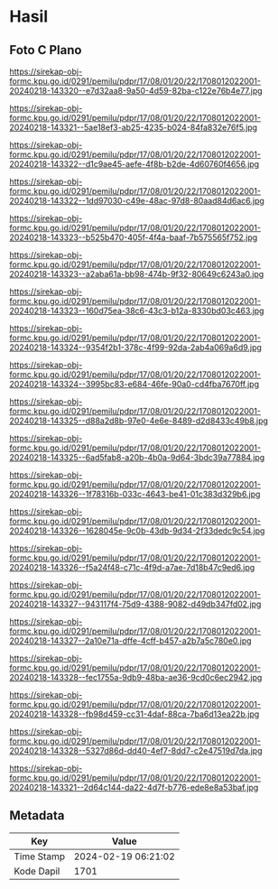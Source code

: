 # Hasil

## Foto C Plano

https://sirekap-obj-formc.kpu.go.id/0291/pemilu/pdpr/17/08/01/20/22/1708012022001-20240218-143320--e7d32aa8-9a50-4d59-82ba-c122e76b4e77.jpg

https://sirekap-obj-formc.kpu.go.id/0291/pemilu/pdpr/17/08/01/20/22/1708012022001-20240218-143321--5ae18ef3-ab25-4235-b024-84fa832e76f5.jpg

https://sirekap-obj-formc.kpu.go.id/0291/pemilu/pdpr/17/08/01/20/22/1708012022001-20240218-143322--d1c9ae45-aefe-4f8b-b2de-4d60760f4656.jpg

https://sirekap-obj-formc.kpu.go.id/0291/pemilu/pdpr/17/08/01/20/22/1708012022001-20240218-143322--1dd97030-c49e-48ac-97d8-80aad84d6ac6.jpg

https://sirekap-obj-formc.kpu.go.id/0291/pemilu/pdpr/17/08/01/20/22/1708012022001-20240218-143323--b525b470-405f-4f4a-baaf-7b575565f752.jpg

https://sirekap-obj-formc.kpu.go.id/0291/pemilu/pdpr/17/08/01/20/22/1708012022001-20240218-143323--a2aba61a-bb98-474b-9f32-80649c6243a0.jpg

https://sirekap-obj-formc.kpu.go.id/0291/pemilu/pdpr/17/08/01/20/22/1708012022001-20240218-143323--160d75ea-38c6-43c3-b12a-8330bd03c463.jpg

https://sirekap-obj-formc.kpu.go.id/0291/pemilu/pdpr/17/08/01/20/22/1708012022001-20240218-143324--9354f2b1-378c-4f99-92da-2ab4a069a6d9.jpg

https://sirekap-obj-formc.kpu.go.id/0291/pemilu/pdpr/17/08/01/20/22/1708012022001-20240218-143324--3995bc83-e684-46fe-90a0-cd4fba7670ff.jpg

https://sirekap-obj-formc.kpu.go.id/0291/pemilu/pdpr/17/08/01/20/22/1708012022001-20240218-143325--d88a2d8b-97e0-4e6e-8489-d2d8433c49b8.jpg

https://sirekap-obj-formc.kpu.go.id/0291/pemilu/pdpr/17/08/01/20/22/1708012022001-20240218-143325--6ad5fab8-a20b-4b0a-9d64-3bdc39a77884.jpg

https://sirekap-obj-formc.kpu.go.id/0291/pemilu/pdpr/17/08/01/20/22/1708012022001-20240218-143326--1f78316b-033c-4643-be41-01c383d329b6.jpg

https://sirekap-obj-formc.kpu.go.id/0291/pemilu/pdpr/17/08/01/20/22/1708012022001-20240218-143326--1628045e-9c0b-43db-9d34-2f33dedc9c54.jpg

https://sirekap-obj-formc.kpu.go.id/0291/pemilu/pdpr/17/08/01/20/22/1708012022001-20240218-143326--f5a24f48-c71c-4f9d-a7ae-7d18b47c9ed6.jpg

https://sirekap-obj-formc.kpu.go.id/0291/pemilu/pdpr/17/08/01/20/22/1708012022001-20240218-143327--943117f4-75d9-4388-9082-d49db347fd02.jpg

https://sirekap-obj-formc.kpu.go.id/0291/pemilu/pdpr/17/08/01/20/22/1708012022001-20240218-143327--2a10e71a-dffe-4cff-b457-a2b7a5c780e0.jpg

https://sirekap-obj-formc.kpu.go.id/0291/pemilu/pdpr/17/08/01/20/22/1708012022001-20240218-143328--fec1755a-9db9-48ba-ae36-9cd0c6ec2942.jpg

https://sirekap-obj-formc.kpu.go.id/0291/pemilu/pdpr/17/08/01/20/22/1708012022001-20240218-143328--fb98d459-cc31-4daf-88ca-7ba6d13ea22b.jpg

https://sirekap-obj-formc.kpu.go.id/0291/pemilu/pdpr/17/08/01/20/22/1708012022001-20240218-143328--5327d86d-dd40-4ef7-8dd7-c2e47519d7da.jpg

https://sirekap-obj-formc.kpu.go.id/0291/pemilu/pdpr/17/08/01/20/22/1708012022001-20240218-143321--2d64c144-da22-4d7f-b776-ede8e8a53baf.jpg


## Metadata

| Key        | Value               |
| ---------- | ------------------- |
| Time Stamp | 2024-02-19 06:21:02 |
| Kode Dapil | 1701                |



